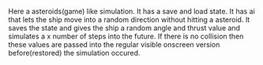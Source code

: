 
Here a asteroids(game) like simulation. It has a save and load state. It has ai that lets the ship move into a random direction without hitting a asteroid.  It saves the state and gives the ship a random angle and thrust value and simulates a x number of steps into the future. If there is no collision then these values are passed into the regular visible onscreen version before(restored) the simulation occured.



